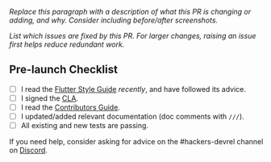 *Replace this paragraph with a description of what this PR is changing or adding, and why. Consider including before/after screenshots.*

*List which issues are fixed by this PR. For larger changes, raising an issue first helps
reduce redundant work.*

## Pre-launch Checklist

- [ ] I read the [Flutter Style Guide] _recently_, and have followed its advice.
- [ ] I signed the [CLA].
- [ ] I read the [Contributors Guide].
- [ ] I updated/added relevant documentation (doc comments with `///`).
- [ ] All existing and new tests are passing.

If you need help, consider asking for advice on the #hackers-devrel channel on [Discord].

<!-- Links -->
[Flutter Style Guide]: https://github.com/flutter/flutter/wiki/Style-guide-for-Flutter-repo
[CLA]: https://cla.developers.google.com/
[Discord]: https://github.com/flutter/flutter/wiki/Chat
[Contributors Guide]: https://github.com/flutter/samples/blob/main/CONTRIBUTING.md